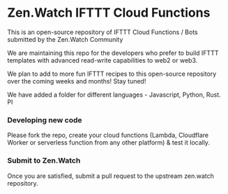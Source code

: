 # Zen.Watch IFTTT Cloud Functions
This is an open-source repository of IFTTT Cloud Functions / Bots submitted by the Zen.Watch Community

We are maintaining this repo for the developers who prefer to build IFTTT templates with advanced read-write capabilities to web2 or web3.

We plan to add to more fun IFTTT recipes to this open-source repository over the coming weeks and months! Stay tuned!

We have added a folder for different languages - Javascript, Python, Rust. Pl

### Developing new code
Please fork the repo, create your cloud functions (Lambda, Cloudflare Worker or serverless function from any other platform) & test it locally.

### Submit to Zen.Watch
Once you are satisfied, submit a pull request to the upstream zen.watch repository.

